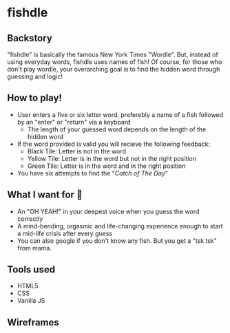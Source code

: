 # fishdle
## Backstory
"fishdle" is basically the famous New York Times "Wordle". But, instead of using everyday words, fishdle uses names of fish! Of course, for those who don't play wordle, your overarching goal is to find the hidden word through guessing and logic!

## How to play! 
* User enters a five or six letter word, preferebly a name of a fish followed by an "enter" or "return" via a keyboard
  * The length of your guessed word depends on the length of the hidden word 
* If the word provided is valid you will recieve the following feedback:
  * Black Tile: Letter is not in the word
  * Yellow Tile: Letter is in the word but not in the right position
  * Green Tile: Letter is in the word and in the right position
* You have six attempts to find the "_Catch of The Day_"

## What I want for 🫵
* An "OH YEAH!" in your deepest voice when you guess the word correctly
* A mind-bending, orgasmic and life-changing experience enough to start a mid-life crisis after every guess 
* You can also google if you don't know any fish. But you get a "tsk tsk" from mama. 

## Tools used
* HTML5
* CSS
* Vanilla JS

## Wireframes
